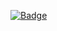 
[![Badge](https://port-0-rankit-badge-node-m13a9z9a30079128.sel4.cloudtype.app/badge?name=User211)](https://www.gitbal.xyz/main-page)
